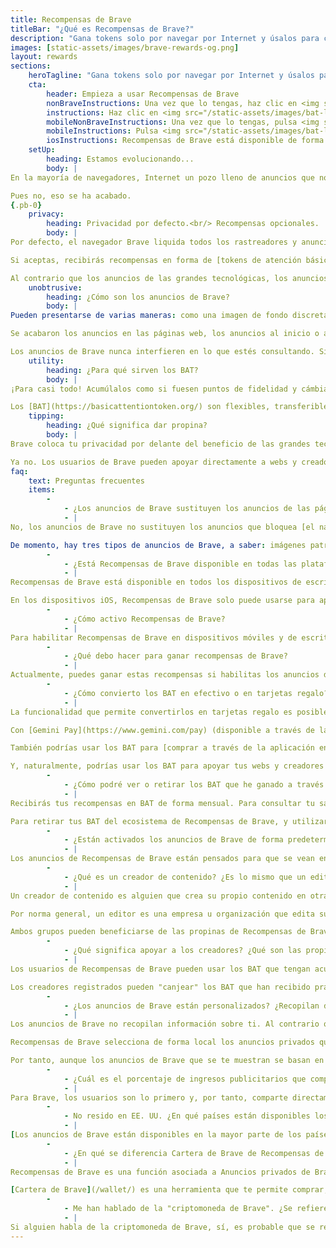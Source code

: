 ```yaml
---
title: Recompensas de Brave
titleBar: "¿Qué es Recompensas de Brave?"
description: "Gana tokens solo por navegar por Internet y úsalos para casi cualquier cosa: tarjetas regalo de prepago, criptomonedas, propinas para webs y mucho más."
images: [static-assets/images/brave-rewards-og.png]
layout: rewards
sections:
    heroTagline: "Gana tokens solo por navegar por Internet y úsalos para casi cualquier cosa: tarjetas regalo de prepago, criptomonedas, propinas para tus webs y creadores de contenido favoritos, y mucho más."
    cta:
        header: Empieza a usar Recompensas de Brave
        nonBraveInstructions: Una vez que lo tengas, haz clic en <img src="/static-assets/images/bat-logo.svg" class="inline-block h-6" alt="the BAT icon" />, en la barra de direcciones del navegador Brave, para empezar.
        instructions: Haz clic en <img src="/static-assets/images/bat-logo.svg" class="inline-block h-6" alt="the BAT icon" />, en la barra de direcciones del navegador Brave, para empezar.
        mobileNonBraveInstructions: Una vez que lo tengas, pulsa <img src="/static-assets/images/bat-logo.svg" class="inline-block h-6" alt="the BAT icon" />, en la barra de direcciones del navegador Brave, para empezar.
        mobileInstructions: Pulsa <img src="/static-assets/images/bat-logo.svg" class="inline-block h-6" alt="the BAT icon" />, en la barra de direcciones del navegador Brave, para empezar.
        iosInstructions: Recompensas de Brave está disponible de forma limitada en los dispositivos iOS ([descubre por qué](/rewards-ios/)). Para empezar a usar esta función en Android o en la versión de escritorio, pulsa o haz clic en <img src="/static-assets/images/bat-logo.svg" class="inline-block h-6" alt="the BAT icon" />, en la barra de direcciones del navegador Brave.
    setUp:
        heading: Estamos evolucionando...
        body: |
En la mayoría de navegadores, Internet un pozo lleno de anuncios que nos succiona los datos. Ralentizan el funcionamiento de los sitios web, nos interrumpen y nos siguen en todas las webs en las que navegamos. ¿Pero qué otra opción tenemos? Soportar anuncios raros es el “precio que debemos pagar” por disfrutar de Internet, ¿no?

Pues no, eso se ha acabado.
{.pb-0}
    privacy:
        heading: Privacidad por defecto.<br/> Recompensas opcionales.
        body: |
Por defecto, el navegador Brave liquida todos los rastreadores y anuncios raros de las páginas web que visitas, y te ofrece la posibilidad de ver [anuncios privados de Brave](/brave-ads/).

Si aceptas, recibirás recompensas en forma de [tokens de atención básica](https://basicattentiontoken.org/) (BAT). Si no lo haces, no pasa nada. El navegador Brave seguirá siendo gratuito y privado hagas lo que hagas.

Al contrario que los anuncios de las grandes tecnológicas, los anuncios de Brave no invaden tu privacidad. Es decir, tus datos nunca salen de tu dispositivo.
    unobtrusive:
        heading: ¿Cómo son los anuncios de Brave?
        body: |
Pueden presentarse de varias maneras: como una imagen de fondo discreta en una pestaña nueva del navegador, como una tarjeta en tu tablón de [Noticias de Brave](/brave-news/) o como una discreta notificación de inserción.

Se acabaron los anuncios en las páginas web, los anuncios al inicio o a la mitad de los vídeos, las ventanas emergentes y esa cosa extraña que hace que los anuncios te sigan de un sitio a otro.

Los anuncios de Brave nunca interfieren en lo que estés consultando. Simplemente, son ofertas estupendas de marcas estupendas. Es fácil dejar de verlos o descartarlos cuando quieras.
    utility:
        heading: ¿Para qué sirven los BAT?
        body: |
¡Para casi todo! Acumúlalos como si fuesen puntos de fidelidad y cámbialos por [tarjetas regalo de prepago](https://brave.tapnetwork.io/). Úsalos para apoyar a webs y creadores de contenido con de propinas. Almacénalos y cámbialos como lo harías con cualquier otro criptoactivo en tu [cartera de criptomonedas](/wallet/). Ahorra, obtén intereses y paga con Gemini Earn y Gemini Pay. Compra NFT. O compra a través de la aplicación en aplicaciones descentralizadas de web3.

Los [BAT](https://basicattentiontoken.org/) son flexibles, transferibles y superfáciles de usar.
    tipping:
        heading: ¿Qué significa dar propina?
        body: |
Brave coloca tu privacidad por delante del beneficio de las grandes tecnológicas, de modo que bloquea los anuncios raros que recopilan y filtran tus datos. ¿Pero qué hay de las webs y los creadores de contenido? ¿Acaso no viven de los anuncios?

Ya no. Los usuarios de Brave pueden apoyar directamente a webs y creadores mediante propinas puntuales o contribuciones automáticas de BAT. En su empeño por mejorar el modelo antiguo, Brave ofrece a las webs y creadores la posibilidad de ganar dinero sin que su contenido se vea interrumpido y sin poner en peligro la privacidad del usuario.
faq:
    text: Preguntas frecuentes
    items:
        -
            - ¿Los anuncios de Brave sustituyen los anuncios de las páginas web? ¿Cómo son?
            - |
No, los anuncios de Brave no sustituyen los anuncios que bloquea [el navegador Brave](/download/) en las páginas web. En vez de eso, se muestran de forma privada y directamente desde el navegador, lo que significa que tus datos nunca salen del dispositivo.

De momento, hay tres tipos de anuncios de Brave, a saber: imágenes patrocinadas que aparecen en pestañas nuevas del navegador, tarjetas patrocinadas que aparecen en el tablón de Noticias de Brave y notificaciones poco frecuentes que aparecen mientras navegas por Internet.
        -
            - ¿Está Recompensas de Brave disponible en todas las plataformas? ¿Cuáles son los requisitos del sistema?
            - |
Recompensas de Brave está disponible en todos los dispositivos de escritorio (Linux, macOS y Windows) y en los dispositivos móviles Android.

En los dispositivos iOS, Recompensas de Brave solo puede usarse para apoyar a creadores. [Descubre por qué](/rewards-ios/).
        -
            - ¿Cómo activo Recompensas de Brave?
            - |
Para habilitar Recompensas de Brave en dispositivos móviles y de escritorio, pulsa o haz clic en <img src="/static-assets/images/bat-logo.svg" class="inline-block h-6" /> (icono de BAT), en la barra de direcciones del navegador Brave.
        -
            - ¿Qué debo hacer para ganar recompensas de Brave?
            - |
Actualmente, puedes ganar estas recompensas si habilitas los anuncios de Brave. En breve, también podrás ganarlas al usar las [recompensas de intercambio de Brave](/swap-rewards-program/) en [Cartera de Brave](/wallet/), con las que los usuarios de Recompensas de Brave recuperarán un 20 % en BAT de lo que hayan gastado en comisiones de transacción al hacer el intercambio.
        -
            - ¿Cómo convierto los BAT en efectivo o en tarjetas regalo? ¿Qué más puedo hacer con los BAT?
            - |
La funcionalidad que permite convertirlos en tarjetas regalo es posible gracias a [nuestra colaboración con la red TAP](/brave-and-tap-network-partnership-connects-consumers-and-brands-via-blockchain/). Para obtener detalles más concretos, consulta la [página de la tienda de Brave / red TAP](https://brave.tapnetwork.io/).

Con [Gemini Pay](https://www.gemini.com/pay) (disponible a través de la aplicación de Gemini) y solo en EE. UU., cualquier persona puede usar BAT para comprar en más de 40 comercios. Por ejemplo, podrías usar los BAT para comprar un helado (Baskin Robbins), papel de cocina (Bed Bath & Beyond) o entradas de cine (Regal Cinemas).

También podrías usar los BAT para [comprar a través de la aplicación en numerosas aplicaciones de web3](/state-of-the-bat-2022/) (descentralizadas).

Y, naturalmente, podrías usar los BAT para apoyar tus webs y creadores de contenido favoritos con propinas, ya sea de forma puntual o mediante contribuciones periódicas automáticas.
        -
            - ¿Cómo podré ver o retirar los BAT que he ganado a través de Recompensas de Brave?
            - |
Recibirás tus recompensas en BAT de forma mensual. Para consultar tu saldo de BAT y tus próximos ingresos, pulsa o haz clic en <img src="/static-assets/images/bat-logo.svg" class="inline-block h-6" /> (icono de BAT), en la barra de direcciones del navegador Brave.

Para retirar tus BAT del ecosistema de Recompensas de Brave, y utilizarlos en un intercambio o en otros mercados y aplicaciones secundarios, tendrás que [verificarte como usuario de Recompensas de Brave con uno de nuestros socios de custodia](https://support.brave.com/hc/en-us/articles/360034841711-What-is-a-verified-wallet-). No obstante, ten en cuenta que esto solo es obligatorio si quieres retirar tus BAT del ecosistema de Recompensas de Brave. Puedes ganar dinero y apoyar con propinas libremente dentro de Recompensas de Brave sin necesidad de verificarte, y lo cierto es que así es cómo funciona Recompensas de Brave por defecto.
        -
            - ¿Están activados los anuncios de Brave de forma predeterminada? ¿Puedo controlar la frecuencia o aparición de los anuncios?
            - |
Los anuncios de Recompensas de Brave están pensados para que se vean en el momento oportuno, mientras que los anuncios por notificación están configurados para saltar 5 veces por hora, como máximo. Puedes ajustarlos para que salten entre 1 y 10 veces por hora o bien desactivarlos por completo. También puedes ocultar las imágenes patrocinadas que aparecen en una pestaña nueva del navegador o en el tablón de Noticias de Brave. Y, por supuesto, puedes activar o desactivar los anuncios de Brave en cualquier momento. Tú tienes el control.
        -
            - ¿Qué es un creador de contenido? ¿Es lo mismo que un editor?
            - |
Un creador de contenido es alguien que crea su propio contenido en otras plataformas, ya sea para sus suscriptores o de forma totalmente pública. Con "plataformas", nos referimos a sitios como YouTube, Twitch o Instagram, entre otros.

Por norma general, un editor es una empresa u organización que edita su propio contenido en sus sitios web. Los editores suelen ser medios de comunicación como el New York Times o TechCrunch, aunque no siempre es así.

Ambos grupos pueden beneficiarse de las propinas de Recompensas de Brave, aunque estas son especialmente útiles para la comunidad de creadores. La función Recompensas permite que los usuarios de Brave apoyen directamente a los creadores de contenido con sus BAT.
        -
            - ¿Qué significa apoyar a los creadores? ¿Qué son las propinas y las contribuciones automáticas?
            - |
Los usuarios de Recompensas de Brave pueden usar los BAT que tengan acumulados para apoyar a los [creadores de contenido registrados](https://creators.brave.com/) con propinas. Pueden hacerlo de dos maneras: mediante propinas puntuales o mediante contribuciones automáticas mensuales. [Para obtener más información, visita nuestra página sobre las propinas](https://support.brave.com/hc/en-us/articles/360021123971-How-do-I-tip-websites-and-Content-Creators-in-Brave-Rewards-).

Los creadores registrados pueden "canjear" los BAT que han recibido prácticamente igual que como lo harían si se tratase de dinero en efectivo o de cualquier otra criptomoneda. Los creadores de contenido pueden recurrir a nuestros socios de custodia que proveen servicios de cartera para convertir sus BAT a la divisa que ellos prefieran.
        -
            - ¿Los anuncios de Brave están personalizados? ¿Recopilan datos sobre mí?
            - |
Los anuncios de Brave no recopilan información sobre ti. Al contrario que la publicidad de las grandes tecnológicas, que se basa en la información que recopilan las empresas sobre ti y almacena esos datos en sus servidores, la selección de anuncios que te ofrece Recompensas de Brave se determina directamente desde tu dispositivo. Es decir, la información relacionada con tu actividad en la red no sale nunca de tu dispositivo.

Recompensas de Brave selecciona de forma local los anuncios privados que va a mostrarte en función de lo que ves por Internet. Posteriormente, Brave lleva a cabo un proceso de contabilidad anónimo para confirmar la actividad de esos anuncios, mantener la privacidad de la información personal y garantizar que la persona que vea esos anuncios reciba su recompensa.

Por tanto, aunque los anuncios de Brave que se te muestran se basan en lo que haces por Internet, Brave no puede ver esta asociación, ya que se produce en tu dispositivo sin necesidad de transferir ningún dato personal a los servidores de Brave. Ni Brave ni los anunciantes saben quién eres ni lo consultas cuando navegas por Internet.
        -
            - ¿Cuál es el porcentaje de ingresos publicitarios que comparte Brave con los usuarios?
            - |
Para Brave, los usuarios son lo primero y, por tanto, comparte directamente con ellos todos los ingresos publicitarios generados. El 70 % de los ingresos que obtiene a través de estos anuncios discretos y respetuosos con la privacidad se transfieren directamente a los usuarios en concepto de recompensas. Brave anima a los usuarios a compartir parte de esos ingresos con editores de sitios web y creadores de contenido, aunque no es obligatorio hacerlo.
        -
            - No resido en EE. UU. ¿En qué países están disponibles los anuncios de Brave?
            - |
[Los anuncios de Brave están disponibles en la mayor parte de los países](/transparency/), y trabajamos sin descanso para ampliar este servicio a otros territorios.
        -
            - ¿En qué se diferencia Cartera de Brave de Recompensas de Brave?
            - |
Recompensas de Brave es una función asociada a Anuncios privados de Brave. Los usuarios del navegador Brave que habiliten Recompensas de Brave, en determinados lugares, verán anuncios que respetan la privacidad mientras navegan por Internet. Solo por ver estos anuncios, pueden obtener una criptomoneda denominada <a href="https://basicattentiontoken.org/" target="_blank">["token de atención básica"](https://basicattentiontoken.org/) (BAT).

[Cartera de Brave](/wallet/) es una herramienta que te permite comprar, almacenar, enviar e intercambiar prácticamente cualquier criptoactivo o [NFT](/learn/what-are-nfts/), vincular otras carteras y [aplicaciones descentralizadas de web3](/learn/what-are-dapps/), y gestionar tu portafolio de criptomonedas de manera general. En Cartera de Brave, puedes almacenar los BAT que hayas ganado mediante Recompensas de Brave, pero eso no significa que ambas funciones estén conectadas.
        -
            - Me han hablado de la "criptomoneda de Brave". ¿Se refieren al BAT?
            - |
Si alguien habla de la criptomoneda de Brave, sí, es probable que se refiera al [token de atención básica](https://basicattentiontoken.org/) (BAT) o a Recompensas de Brave.
---
```

